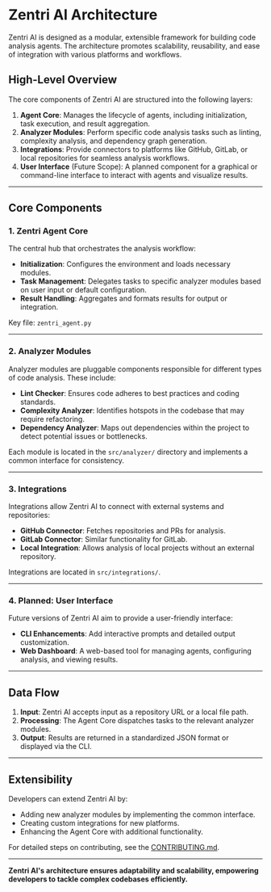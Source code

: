 # Zentri AI Architecture

Zentri AI is designed as a modular, extensible framework for building code analysis agents. The architecture promotes scalability, reusability, and ease of integration with various platforms and workflows.

## High-Level Overview

The core components of Zentri AI are structured into the following layers:

1. **Agent Core**: Manages the lifecycle of agents, including initialization, task execution, and result aggregation.
2. **Analyzer Modules**: Perform specific code analysis tasks such as linting, complexity analysis, and dependency graph generation.
3. **Integrations**: Provide connectors to platforms like GitHub, GitLab, or local repositories for seamless analysis workflows.
4. **User Interface** (Future Scope): A planned component for a graphical or command-line interface to interact with agents and visualize results.

---

## Core Components

### 1. Zentri Agent Core

The central hub that orchestrates the analysis workflow:

- **Initialization**: Configures the environment and loads necessary modules.
- **Task Management**: Delegates tasks to specific analyzer modules based on user input or default configuration.
- **Result Handling**: Aggregates and formats results for output or integration.

Key file: `zentri_agent.py`

---

### 2. Analyzer Modules

Analyzer modules are pluggable components responsible for different types of code analysis. These include:

- **Lint Checker**: Ensures code adheres to best practices and coding standards.
- **Complexity Analyzer**: Identifies hotspots in the codebase that may require refactoring.
- **Dependency Analyzer**: Maps out dependencies within the project to detect potential issues or bottlenecks.

Each module is located in the `src/analyzer/` directory and implements a common interface for consistency.

---

### 3. Integrations

Integrations allow Zentri AI to connect with external systems and repositories:

- **GitHub Connector**: Fetches repositories and PRs for analysis.
- **GitLab Connector**: Similar functionality for GitLab.
- **Local Integration**: Allows analysis of local projects without an external repository.

Integrations are located in `src/integrations/`.

---

### 4. Planned: User Interface

Future versions of Zentri AI aim to provide a user-friendly interface:

- **CLI Enhancements**: Add interactive prompts and detailed output customization.
- **Web Dashboard**: A web-based tool for managing agents, configuring analysis, and viewing results.

---

## Data Flow

1. **Input**: Zentri AI accepts input as a repository URL or a local file path.
2. **Processing**: The Agent Core dispatches tasks to the relevant analyzer modules.
3. **Output**: Results are returned in a standardized JSON format or displayed via the CLI.

---

## Extensibility

Developers can extend Zentri AI by:

- Adding new analyzer modules by implementing the common interface.
- Creating custom integrations for new platforms.
- Enhancing the Agent Core with additional functionality.

For detailed steps on contributing, see the [CONTRIBUTING.md](../CONTRIBUTING.md).

---

**Zentri AI's architecture ensures adaptability and scalability, empowering developers to tackle complex codebases efficiently.**
